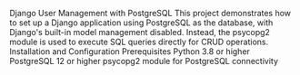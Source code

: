 Django User Management with PostgreSQL
This project demonstrates how to set up a Django application using PostgreSQL as the database, with Django's built-in model management disabled. Instead, the psycopg2 module is used to execute SQL queries directly for CRUD operations.
Installation and Configuration
Prerequisites
Python 3.8 or higher
PostgreSQL 12 or higher
psycopg2 module for PostgreSQL connectivity
